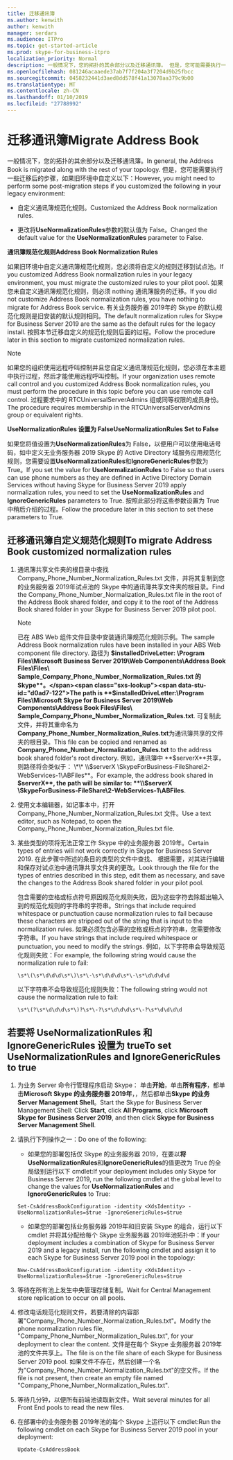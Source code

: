 ```yaml
---
title: 迁移通讯簿
ms.author: kenwith
author: kenwith
manager: serdars
ms.audience: ITPro
ms.topic: get-started-article
ms.prod: skype-for-business-itpro
localization_priority: Normal
description: 一般情况下，您的拓扑的其余部分以及迁移通讯簿。 但是，您可能需要执行一些迁移后的步骤，如果旧环境中自定义以下：
ms.openlocfilehash: 081246acaaede37ab7f7f204a3f7204d9b25fbcc
ms.sourcegitcommit: 0458232441d3aed8dd578f41a13078aa379c9b00
ms.translationtype: MT
ms.contentlocale: zh-CN
ms.lasthandoff: 01/10/2019
ms.locfileid: "27788992"
---
```

# <a name="migrate-address-book"></a><span data-ttu-id="d0ad7-104">迁移通讯簿</span><span class="sxs-lookup"><span data-stu-id="d0ad7-104">Migrate Address Book</span></span>

<span data-ttu-id="d0ad7-105">一般情况下，您的拓扑的其余部分以及迁移通讯簿。</span><span class="sxs-lookup"><span data-stu-id="d0ad7-105">In general, the Address Book is migrated along with the rest of your topology.</span></span> <span data-ttu-id="d0ad7-106">但是，您可能需要执行一些迁移后的步骤，如果旧环境中自定义以下：</span><span class="sxs-lookup"><span data-stu-id="d0ad7-106">However, you might need to perform some post-migration steps if you customized the following in your legacy environment:</span></span> 

- <span data-ttu-id="d0ad7-107">自定义通讯簿规范化规则。</span><span class="sxs-lookup"><span data-stu-id="d0ad7-107">Customized the Address Book normalization rules.</span></span>

- <span data-ttu-id="d0ad7-108">更改将**UseNormalizationRules**参数的默认值为 False。</span><span class="sxs-lookup"><span data-stu-id="d0ad7-108">Changed the default value for the **UseNormalizationRules** parameter to False.</span></span> 


 <span data-ttu-id="d0ad7-109">**通讯簿规范化规则**</span><span class="sxs-lookup"><span data-stu-id="d0ad7-109">**Address Book Normalization Rules**</span></span>

<span data-ttu-id="d0ad7-110">如果旧环境中自定义通讯簿规范化规则，您必须将自定义的规则迁移到试点池。</span><span class="sxs-lookup"><span data-stu-id="d0ad7-110">If you customized Address Book normalization rules in your legacy environment, you must migrate the customized rules to your pilot pool.</span></span> <span data-ttu-id="d0ad7-111">如果您未自定义通讯簿规范化规则，则必须 nothing 通讯簿服务的迁移。</span><span class="sxs-lookup"><span data-stu-id="d0ad7-111">If you did not customize Address Book normalization rules, you have nothing to migrate for Address Book service.</span></span> <span data-ttu-id="d0ad7-112">有关业务服务器 2019年的 Skype 的默认规范化规则是旧安装的默认规则相同。</span><span class="sxs-lookup"><span data-stu-id="d0ad7-112">The default normalization rules for Skype for Business Server 2019 are the same as the default rules for the legacy install.</span></span> <span data-ttu-id="d0ad7-113">按照本节迁移自定义的规范化规则后面的过程。</span><span class="sxs-lookup"><span data-stu-id="d0ad7-113">Follow the procedure later in this section to migrate customized normalization rules.</span></span>

> [!NOTE]
> <span data-ttu-id="d0ad7-114">如果您的组织使用远程呼叫控制并且您自定义通讯簿规范化规则，您必须在本主题中执行过程，然后才能使用远程呼叫控制。</span><span class="sxs-lookup"><span data-stu-id="d0ad7-114">If your organization uses remote call control and you customized Address Book normalization rules, you must perform the procedure in this topic before you can use remote call control.</span></span> <span data-ttu-id="d0ad7-115">过程要求中的 RTCUniversalServerAdmins 组或同等权限的成员身份。</span><span class="sxs-lookup"><span data-stu-id="d0ad7-115">The procedure requires membership in the RTCUniversalServerAdmins group or equivalent rights.</span></span> 

 <span data-ttu-id="d0ad7-116">**UseNormalizationRules 设置为 False**</span><span class="sxs-lookup"><span data-stu-id="d0ad7-116">**UseNormalizationRules Set to False**</span></span>

<span data-ttu-id="d0ad7-117">如果您将值设置为**UseNormalizationRules**为 False，以便用户可以使用电话号码，如中定义无业务服务器 2019 Skype 的 Active Directory 域服务应用规范化规则，您需要设置**UseNormalizationRules**和**IgnoreGenericRules**参数为 True。</span><span class="sxs-lookup"><span data-stu-id="d0ad7-117">If you set the value for **UseNormalizationRules** to False so that users can use phone numbers as they are defined in Active Directory Domain Services without having Skype for Business Server 2019 apply normalization rules, you need to set the **UseNormalizationRules** and **IgnoreGenericRules** parameters to True.</span></span> <span data-ttu-id="d0ad7-118">按照此部分将这些参数设置为 True 中稍后介绍的过程。</span><span class="sxs-lookup"><span data-stu-id="d0ad7-118">Follow the procedure later in this section to set these parameters to True.</span></span> 

## <a name="to-migrate-address-book-customized-normalization-rules"></a><span data-ttu-id="d0ad7-119">迁移通讯簿自定义规范化规则</span><span class="sxs-lookup"><span data-stu-id="d0ad7-119">To migrate Address Book customized normalization rules</span></span>

1. <span data-ttu-id="d0ad7-120">通讯簿共享文件夹的根目录中查找 Company_Phone_Number_Normalization_Rules.txt 文件，并将其复制到您的业务服务器 2019年试点池的 Skype 中的通讯簿共享文件夹的根目录。</span><span class="sxs-lookup"><span data-stu-id="d0ad7-120">Find the Company_Phone_Number_Normalization_Rules.txt file in the root of the Address Book shared folder, and copy it to the root of the Address Book shared folder in your Skype for Business Server 2019 pilot pool.</span></span>

    > [!NOTE]
    > <span data-ttu-id="d0ad7-121">已在 ABS Web 组件文件目录中安装通讯簿规范化规则示例。</span><span class="sxs-lookup"><span data-stu-id="d0ad7-121">The sample Address Book normalization rules have been installed in your ABS Web component file directory.</span></span> <span data-ttu-id="d0ad7-122">路径为 **$installedDriveLetter: \Program Files\Microsoft Business Server 2019\Web Components\Address Book Files\Files\ Sample_Company_Phone_Number_Normalization_Rules.txt 的 Skype**。</span><span class="sxs-lookup"><span data-stu-id="d0ad7-122">The path is **$installedDriveLetter:\Program Files\Microsoft Skype for Business Server 2019\Web Components\Address Book Files\Files\ Sample_Company_Phone_Number_Normalization_Rules.txt**.</span></span> <span data-ttu-id="d0ad7-123">可复制此文件，并将其重命名为**Company_Phone_Number_Normalization_Rules.txt**为通讯簿共享的文件夹的根目录。</span><span class="sxs-lookup"><span data-stu-id="d0ad7-123">This file can be copied and renamed as **Company_Phone_Number_Normalization_Rules.txt** to the address book shared folder's root directory.</span></span> <span data-ttu-id="d0ad7-124">例如，通讯簿中 **$serverX**共享，则路径将会类似于： \*\* \\$serverX \SkypeForBusiness-FileShare\2-WebServices-1\ABFiles\*\*。</span><span class="sxs-lookup"><span data-stu-id="d0ad7-124">For example, the address book shared in **$serverX**, the path will be similar to: **\\$serverX \SkypeForBusiness-FileShare\2-WebServices-1\ABFiles**.</span></span> 

2. <span data-ttu-id="d0ad7-125">使用文本编辑器，如记事本中，打开 Company_Phone_Number_Normalization_Rules.txt 文件。</span><span class="sxs-lookup"><span data-stu-id="d0ad7-125">Use a text editor, such as Notepad, to open the Company_Phone_Number_Normalization_Rules.txt file.</span></span>

3. <span data-ttu-id="d0ad7-126">某些类型的项将无法正常工作 Skype 中的业务服务器 2019年。</span><span class="sxs-lookup"><span data-stu-id="d0ad7-126">Certain types of entries will not work correctly in Skype for Business Server 2019.</span></span> <span data-ttu-id="d0ad7-127">在此步骤中所述的条目的类型的文件中查找、 根据需要，对其进行编辑和保存对试点池中通讯簿共享文件夹的更改。</span><span class="sxs-lookup"><span data-stu-id="d0ad7-127">Look through the file for the types of entries described in this step, edit them as necessary, and save the changes to the Address Book shared folder in your pilot pool.</span></span>

    <span data-ttu-id="d0ad7-128">包含需要的空格或标点符号原因规范化规则失败，因为这些字符去除超出输入到的规范化规则的字符串的字符串。</span><span class="sxs-lookup"><span data-stu-id="d0ad7-128">Strings that include required whitespace or punctuation cause normalization rules to fail because these characters are stripped out of the string that is input to the normalization rules.</span></span> <span data-ttu-id="d0ad7-129">如果必须包含必需的空格或标点的字符串，您需要修改字符串。</span><span class="sxs-lookup"><span data-stu-id="d0ad7-129">If you have strings that include required whitespace or punctuation, you need to modify the strings.</span></span> <span data-ttu-id="d0ad7-130">例如，以下字符串会导致规范化规则失败：</span><span class="sxs-lookup"><span data-stu-id="d0ad7-130">For example, the following string would cause the normalization rule to fail:</span></span>

   ```
   \s*\(\s*\d\d\d\s*\)\s*\-\s*\d\d\d\s*\-\s*\d\d\d\d
   ```

    <span data-ttu-id="d0ad7-131">以下字符串不会导致规范化规则失败：</span><span class="sxs-lookup"><span data-stu-id="d0ad7-131">The following string would not cause the normalization rule to fail:</span></span>

   ```
   \s*\(?\s*\d\d\d\s*\)?\s*\-?\s*\d\d\d\s*\-?\s*\d\d\d\d
   ```

## <a name="to-set-usenormalizationrules-and-ignoregenericrules-to-true"></a><span data-ttu-id="d0ad7-132">若要将 UseNormalizationRules 和 IgnoreGenericRules 设置为 true</span><span class="sxs-lookup"><span data-stu-id="d0ad7-132">To set UseNormalizationRules and IgnoreGenericRules to true</span></span>

1. <span data-ttu-id="d0ad7-133">为业务 Server 命令行管理程序启动 Skype： 单击**开始**，单击**所有程序**，都单击**Microsoft Skype 的业务服务器 2019年**，，然后都单击**Skype 的业务 Server Management Shell**。</span><span class="sxs-lookup"><span data-stu-id="d0ad7-133">Start the Skype for Business Server Management Shell: Click **Start**, click **All Programs**, click **Microsoft Skype for Business Server 2019**, and then click **Skype for Business Server Management Shell**.</span></span>

2. <span data-ttu-id="d0ad7-134">请执行下列操作之一：</span><span class="sxs-lookup"><span data-stu-id="d0ad7-134">Do one of the following:</span></span>

   - <span data-ttu-id="d0ad7-135">如果您的部署包括仅 Skype 的业务服务器 2019，在要以**将 UseNormalizationRules**和**IgnoreGenericRules**的值更改为 True 的全局级别运行以下 cmdlet:</span><span class="sxs-lookup"><span data-stu-id="d0ad7-135">If your deployment includes only Skype for Business Server 2019, run the following cmdlet at the global level to change the values for **UseNormalizationRules** and **IgnoreGenericRules** to True:</span></span> 

   ```
   Set-CsAddressBookConfiguration -identity <XdsIdentity> -UseNormalizationRules=$true -IgnoreGenericRules=$true
   ```

   - <span data-ttu-id="d0ad7-136">如果您的部署包括业务服务器 2019年和旧安装 Skype 的组合，运行以下 cmdlet 并将其分配给每个 Skype 业务服务器 2019年池拓扑中：</span><span class="sxs-lookup"><span data-stu-id="d0ad7-136">If your deployment includes a combination of Skype for Business Server 2019 and a legacy install, run the following cmdlet and assign it to each Skype for Business Server 2019 pool in the topology:</span></span>

   ```
   New-CsAddressBookConfiguration -identity <XdsIdentity> -UseNormalizationRules=$true -IgnoreGenericRules=$true
   ```

3. <span data-ttu-id="d0ad7-137">等待在所有池上发生中央管理存储复制。</span><span class="sxs-lookup"><span data-stu-id="d0ad7-137">Wait for Central Management store replication to occur on all pools.</span></span>

4. <span data-ttu-id="d0ad7-138">修改电话规范化规则文件，若要清除的内容部署"Company_Phone_Number_Normalization_Rules.txt"。</span><span class="sxs-lookup"><span data-stu-id="d0ad7-138">Modify the phone normalization rules file, "Company_Phone_Number_Normalization_Rules.txt", for your deployment to clear the content.</span></span> <span data-ttu-id="d0ad7-139">文件是在每个 Skype 业务服务器 2019年池的文件共享上。</span><span class="sxs-lookup"><span data-stu-id="d0ad7-139">The file is on the file share of each Skype for Business Server 2019 pool.</span></span> <span data-ttu-id="d0ad7-140">如果文件不存在，然后创建一个名为"Company_Phone_Number_Normalization_Rules.txt"的空文件。</span><span class="sxs-lookup"><span data-stu-id="d0ad7-140">If the file is not present, then create an empty file named "Company_Phone_Number_Normalization_Rules.txt".</span></span>

5. <span data-ttu-id="d0ad7-141">等待几分钟，以便所有前端池读取新文件。</span><span class="sxs-lookup"><span data-stu-id="d0ad7-141">Wait several minutes for all Front End pools to read the new files.</span></span>

6. <span data-ttu-id="d0ad7-142">在部署中的业务服务器 2019年池的每个 Skype 上运行以下 cmdlet:</span><span class="sxs-lookup"><span data-stu-id="d0ad7-142">Run the following cmdlet on each Skype for Business Server 2019 pool in your deployment:</span></span>

   ```
   Update-CsAddressBook
   ```


